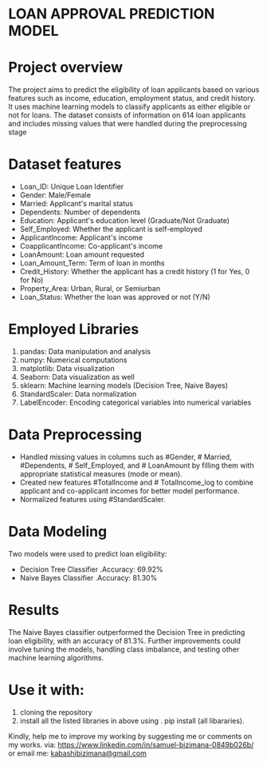 # LOAN APPROVAL PREDICTION MODEL 

# Project overview
The project aims to predict the eligibility of loan applicants based on various features such as income, 
education, employment status, and credit history.
It uses machine learning models to classify applicants as either eligible or not for loans. 
The dataset consists of information on 614 loan applicants and includes missing values that were handled during the preprocessing stage

# Dataset features
+ Loan_ID: Unique Loan Identifier
+ Gender: Male/Female
+ Married: Applicant's marital status
+ Dependents: Number of dependents
+ Education: Applicant's education level (Graduate/Not Graduate)
+ Self_Employed: Whether the applicant is self-employed
+ ApplicantIncome: Applicant's income
+ CoapplicantIncome: Co-applicant's income
+ LoanAmount: Loan amount requested
+ Loan_Amount_Term: Term of loan in months
+ Credit_History: Whether the applicant has a credit history (1 for Yes, 0 for No)
+ Property_Area: Urban, Rural, or Semiurban
+ Loan_Status: Whether the loan was approved or not (Y/N)

# Employed Libraries
1. pandas: Data manipulation and analysis
2. numpy: Numerical computations
3. matplotlib: Data visualization
4. Seaborn: Data visualization as well
5. sklearn: Machine learning models (Decision Tree, Naive Bayes)
6. StandardScaler: Data normalization
7. LabelEncoder: Encoding categorical variables into numerical variables
# Data Preprocessing
  - Handled missing values in columns such as #Gender, # Married, #Dependents, # Self_Employed, and # LoanAmount by filling them with appropriate statistical measures (mode or mean).
  - Created new features #TotalIncome and # TotalIncome_log to combine applicant and co-applicant incomes for better model performance.
  - Normalized features using #StandardScaler.

# Data Modeling
Two models were used to predict loan eligibility:

- Decision Tree Classifier
      .Accuracy: 69.92%
 - Naive Bayes Classifier
      .Accuracy: 81.30%

# Results
The Naive Bayes classifier outperformed the Decision Tree in predicting loan eligibility, with an accuracy of 81.3%. 
Further improvements could involve tuning the models, handling class imbalance, 
and testing other machine learning algorithms.

# Use it with:
1. cloning the repository
2. install all the listed libraries in above using
    . pip install (all libararies).

Kindly, help me to improve my working by suggesting me or comments on my works. via: https://www.linkedin.com/in/samuel-bizimana-0849b026b/ or email me: kabashibizimana@gmail.com
   
